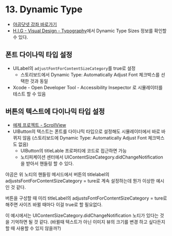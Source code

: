 # 13. Dynamic Type

- [야곰닷넷 강좌 바로가기](https://yagom.net/courses/autolayout/lessons/working-with-scroll-views/topic/the-basis/)
- [H.I.G - Visual Design - Typography](https://developer.apple.com/design/human-interface-guidelines/ios/visual-design/typography/)에서 Dynamic Type Sizes 정보를 확인할 수 있다.

## 폰트 다이나믹 타입 설정

- UILabel의 `adjustFontForContentSizeCategory`를 true로 설정
    - 스토리보드에서 Dynamic Type: Automatically Adjust Font 체크박스를 선택한 것과 동일
- Xcode - Open Developer Tool - Accessibility Insepector 로 시뮬레이터를 테스트 할 수 있음

## 버튼의 텍스트에 다이나믹 타입 설정

- [에제 프로젝트 - ScrollView](./ScrollView)
- UIButton의 텍스트는 폰트를 다이나믹 타입으로 설정해도 시뮬레이터에서 바로 바뀌지 않음 (스토리보드에 Dynamic Type: Automatically Adjust Font 체크박스도 없음)
    - UIButton의 titleLable 프로퍼티에 코드로 접근하면 가능
    - 노티피케이션 센터에서 UIContentSizeCategory.didChangeNotification을 받아서 핸들링 할 수 있다.

야곰은 위 노티의 핸들링 메서드에서 버튼의 titlelabel의 adjustsFontForContentSizeCategory = ture로 계속 설정하는데 뭔가 이상한 예시인 것 같다.  
  
버튼을 구성할 때 미리 titleLabel의 adjustsFontForContentSizeCategory = ture로 해주면 사이즈 바뀔 때마다 이걸 true로 할 필요없다.
  
이 예시에서는 UIContentSizeCategory.didChangeNotification 노티가 있다는 것을 기억하면 될 것 같다. (바뀔때 텍스트가 아닌 이미지 뷰의 크기를 변경 하고 싶다든지 할 때 사용할 수 있지 않을까?)
